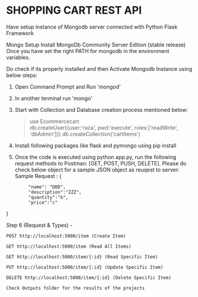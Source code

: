 # SHOPPING CART REST API

Have setup instance of Mongodb server connected with Python Flask Framework

Mongo Setup
Install MongoDb Community Server Edition (stable release)
Once you have set the right PATH for mongodb in the environment variables.

Do check if its properly installed and then Activate Mongodb Instance using below steps:
1. Open Command Prompt and Run 'mongod'
2. In another terminal run 'mongo'
3. Start with Collection and Database creation process mentioned below:
    > use Ecommercecart                                                                 
    > db.createUser({user:'raza', pwd:'execute', roles:['readWrite', 'dbAdmin']})
    > db.createCollection('cartItems')
4. Install following packages like flask and pymongo using pip install 
5. Once the code is executed using python app.py, run the following request methods to Postman: [GET, POST, PUSH, DELETE]. Please do check below object for a sample JSON object as reuqest to server:
Sample Request :
  {
            
            "name": "DDD",
            "description":"ZZZ",
            "quantity":"b",
            "price":"c"

}


Step 6 (Request & Types) -

    POST http://localhost:5000/item (Create Item)
    
    GET http://localhost:5000/item (Read All Items)
    
    GET http://localhost:5000/item/{:id} (Read Specific Item)
    
    PUT http://localhost:5000/item/{:id} (Update Specific Item)
    
    DELETE http://localhost:5000/item/{:id} (Delete Specific Item)
    
    Check Outputs folder for the results of the projects
